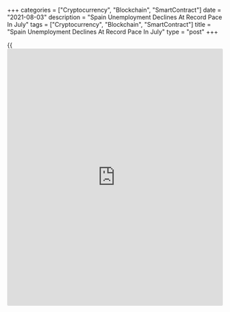 +++
categories = ["Cryptocurrency", "Blockchain", "SmartContract"]
date = "2021-08-03"
description = "Spain Unemployment Declines At Record Pace In July"
tags = ["Cryptocurrency", "Blockchain", "SmartContract"]
title = "Spain Unemployment Declines At Record Pace In July"
type = "post"
+++

{{<iframe id="large-banner" src="https://www.bounty.group/#slide=21.0" width="100%" height="600" scrolling="no" style="border: 0px solid rgb(216, 221, 230); border-radius: 3px;">}}

Spain unemployment declined at a record pace in July as the labor market
started to recover from the impact of the [coronavirus][1] pandemic,
data from the labor ministry showed on Tuesday.

Exceeding the record falls of the previous two months, unemployment
decreased sharply by 197,841 in July. Unemployment was down 166,911 in
June and 129,378 in May.

In seasonally adjusted [terms](https://www.fintechee.com/terms/), registered unemployment fell by 191,756 in
July.  
  
Unemployment decreased by 133,658 in services and by 13,158 in industry.
In construction sector, unemployment dropped 10,154 and fell 8,880 in
the farm sector.

Unemployment among young people aged below 25 years decreased by 36,926
people or 12.34 percent in July compared to the previous month.

For comments and feedback [contact](https://www.playgroundfx.com/contact/): editorial@rtt[news](https://www.letsplayfx.com/blog/forex-news-website/).com

[Economic News][2]

 **What parts of the world are seeing the best (and worst) economic
performances lately? Click[here][3] to check out our [Econ Scorecard][3]
and find out! See up-to-the-moment [ranking](https://www.playgroundfx.com/blog/crypto-exchange-ranking/)s for the best and worst
performers in [GDP][4], [unemployment rate][5], [inflation][6] and much
more.**

   1. www.rtt[news](https://www.letsplayfx.com/blog/forex-news-website/).com/list/coronavirus.aspx
   2. www.rtt[news](https://www.letsplayfx.com/blog/forex-news-website/).com/Content/EconomicNews.aspx
   3. www.rtt[news](https://www.letsplayfx.com/blog/forex-news-website/).com/economic-scorecard/world-rank/industrial-production/highest-performance.aspx
   4. www.rtt[news](https://www.letsplayfx.com/blog/forex-news-website/).com/economic-scorecard/world-rank/GDP/highest-performance.aspx
   5. www.rtt[news](https://www.letsplayfx.com/blog/forex-news-website/).com/economic-scorecard/world-rank/unemployment-rate/lowest-performance.aspx
   6. www.rtt[news](https://www.letsplayfx.com/blog/forex-news-website/).com/economic-scorecard/world-rank/CPI/highest-performance.aspx